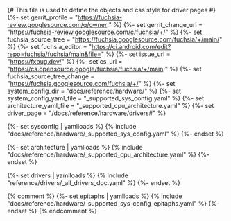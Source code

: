 {# This file is used to define the objects and css style for driver pages #}
{%- set gerrit_profile = "https://fuchsia-review.googlesource.com/q/owner:" %}
{%- set gerrit_change_url = "https://fuchsia-review.googlesource.com/c/fuchsia/+/" %}
{%- set fuchsia_source_tree = "https://fuchsia.googlesource.com/fuchsia/+/main/" %}
{%- set fuchsia_editor = "https://ci.android.com/edit?repo=fuchsia/fuchsia/main&file=" %}
{%- set issue_url = "https://fxbug.dev/" %}
{%- set cs_url = "https://cs.opensource.google/fuchsia/fuchsia/+/main:" %}
{%- set fuchsia_source_tree_change = "https://fuchsia.googlesource.com/fuchsia/+/" %}
{%- set system_config_dir = "docs/reference/hardware/" %}
{%- set system_config_yaml_file = "_supported_sys_config.yaml" %}
{%- set architecture_yaml_file = "_supported_cpu_architecture.yaml" %}
{%- set driver_page = "/docs/reference/hardware/drivers#" %}

{%- set sysconfig | yamlloads %}
{% include "docs/reference/hardware/_supported_sys_config.yaml" %}
{%- endset %}

{%- set architecture | yamlloads %}
{% include "docs/reference/hardware/_supported_cpu_architecture.yaml" %}
{%- endset %}

{%- set drivers | yamlloads %}
{% include "reference/drivers/_all_drivers_doc.yaml" %}
{%- endset %}

{% comment %}
{%- set epitaphs | yamlloads %}
{% include "docs/reference/hardware/_supported_sys_config_epitaphs.yaml" %}
{%- endset %}
{% endcomment %}

<style>
.driver-sys-list-outer, .driver-sys-list-inner {
  display: inline;
  list-style: none;
  padding: 0px;
}

.driver-sys-list-outer li, .driver-sys-list-inner li {
  display: inline;
}

.driver-sys-list-outer li::after {
    content: "\a";
    white-space: pre;
}

.driver-sys-list-inner li::after {
  content: ",";
}

.driver-sys-list-inner li:last-child::after {
    content: ":";
}

table {
  text-overflow: ellipsis;
}


.checkbox-div {
  display:inline-block;
  padding-top: 3px;
  padding-right: 2px;
  padding-bottom: 3px;
  padding-left: 2px;
}

.checkbox-div input+label {
  font-size: 80%;
}

.form-checkbox button {
  font-size: 80%;
}

.col-key {
  width:1px;white-space:nowrap;
}

.note {

}
.edit-buttons {
  display:inline-block;
  width:100%;
}

.edit-buttons-left {
  float: left;
  margin-left: 20%;
}

.edit-buttons-right {
  float: right;
  margin-right: 20%;
}

.see-rfcs {
  display:inline-block;
  width:100%;
}

</style>